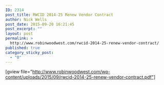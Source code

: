 ```yaml
---
ID: 2314
post_title: RWCID 2014-25 Renew Vendor Contract
author: Nick Wells
post_date: 2015-09-20 16:21:45
post_excerpt: ""
layout: post
permalink: >
  http://www.robinwoodwest.com/rwcid-2014-25-renew-vendor-contract/
published: true
category_sticky_post:
  - "0"
---
```

[gview file="http://www.robinwoodwest.com/wp-content/uploads/2015/09/rwcid-2014-25-renew-vendor-contract.pdf"]